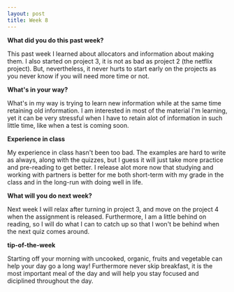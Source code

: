 ```yaml
---
layout: post
title: Week 8
---
```


**What did you do this past week?**


This past week I learned about allocators and information about making them.
I also started on project 3, it is not as bad as project 2 (the netflix project).
But, nevertheless, it never hurts to start early on the projects as you never
know if you will need more time or not.

**What's in your way?**


What's in my way is trying to learn new information while at the same time retaining
old information. I am interested in most of the material I'm learning, yet it can be
very stressful when I have to retain alot of information in such little time, like
when a test is coming soon.

**Experience in class**


My experience in class hasn't been too bad. The examples are hard to write as
always, along with the quizzes, but I guess it will just take more practice
and pre-reading to get better. I release alot more now that studying and working
with partners is better for me both short-term with my grade in the class
and in the long-run with doing well in life.


**What will you do next week?**


Next week I will relax after turning in project 3, and move on the project 4
when the assignment is released. Furthermore, I am a little behind on reading, so
I will do what I can to catch up so that I won't be behind when the next quiz comes
around.




**tip-of-the-week**


Starting off your morning with uncooked, organic, fruits and vegetable can
help your day go a long way! Furthermore never skip breakfast, it is the most
important meal of the day and will help you stay focused and diciplined throughout
the day.



